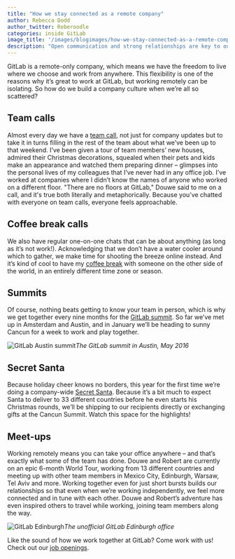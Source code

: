 ```yaml
---
title: "How we stay connected as a remote company"
author: Rebecca Dodd
author_twitter: Reberoodle
categories: inside GitLab
image_title: '/images/blogimages/how-we-stay-connected-as-a-remote-company-globe.jpg'
description: "Open communication and strong relationships are key to our company culture – here's how we achieve these remotely"
---
```


GitLab is a remote-only company, which means we have the freedom to live where we choose and work from anywhere. This flexibility is one of the reasons why it’s great to work at GitLab, but working remotely can be isolating. So how do we build a company culture when we’re all so scattered?

<!-- more -->

## Team calls

Almost every day we have a [team call](https://about.gitlab.com/handbook/#team-call), not just for company updates but to take it in turns filling in the rest of the team about what we’ve been up to that weekend. I’ve been given a tour of team members’ new houses, admired their Christmas decorations, squealed when their pets and kids make an appearance and watched them preparing dinner – glimpses into the personal lives of my colleagues that I’ve never had in any office job. I’ve worked at companies where I didn’t know the names of anyone who worked on a different floor. "There are no floors at GitLab," Douwe said to me on a call, and it's true both literally and metaphorically. Because you’ve chatted with everyone on team calls, everyone feels approachable.

## Coffee break calls

We also have regular one-on-one chats that can be about anything (as long as it’s not work!). Acknowledging that we don’t have a water cooler around which to gather, we make time for shooting the breeze online instead. And it’s kind of cool to have my [coffee break](https://about.gitlab.com/handbook/#coffee-break-calls) with someone on the other side of the world, in an entirely different time zone or season.

## Summits

Of course, nothing beats getting to know your team in person, which is why we get together every nine months for the [GitLab summit](https://about.gitlab.com/culture/). So far we’ve met up in Amsterdam and Austin, and in January we’ll be heading to sunny Cancun for a week to work and play together.

![GitLab Austin summit](/images/blogimages/Gitlab-summit-Austin.jpeg)*The GitLab summit in Austin, May 2016*

## Secret Santa

Because holiday cheer knows no borders, this year for the first time we’re doing a company-wide [Secret Santa](https://about.gitlab.com/handbook/secret-santa/). Because it’s a bit much to expect Santa to deliver to 33 different countries before he even starts his Christmas rounds, we’ll be shipping to our recipients directly or exchanging gifts at the Cancun Summit. Watch this space for the highlights!

## Meet-ups

Working remotely means you can take your office anywhere – and that’s exactly what some of the team has done. Douwe and Robert are currently on an epic 6-month World Tour, working from 13 different countries and meeting up with other team members in Mexico City, Edinburgh, Warsaw, Tel Aviv and more. Working together even for just short bursts builds our relationships so that even when we’re working independently, we feel more connected and in tune with each other. Douwe and Robert’s adventure has even inspired others to travel while working, joining team members along the way.

![GitLab Edinburgh](/images/blogimages/gitlab-edinburgh.jpg)*The unofficial GitLab Edinburgh office*


Like the sound of how we work together at GitLab? Come work with us! Check out our [job openings](https://about.gitlab.com/jobs/).
